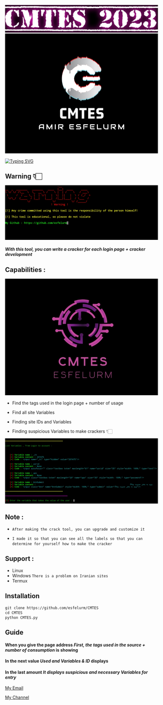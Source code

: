 <img src="screen/Polish_۲۰۲۳۰۹۰۲_۰۰۵۸۰۴۰۱۹.jpg">
<img src="screen/Screenshot_20230901-220256_Chrome.jpg">

[![Typing SVG](https://readme-typing-svg.herokuapp.com?font=Fira+Code&weight=600&size=31&duration=4500&pause=1000&color=blue&multiline=true&width=453&height=100&lines=Cracker+Maker+Tool+;ESFELURM)](https://git.io/typing-svg) 

## Warning 👇🏻

<img src="screen/20230902_003943.jpg">

##### With this tool, you can write a cracker for each login page + cracker development 


## Capabilities :

<img src="screen/Screenshot_20230901-221935_Chrome.jpg">

- Find the tags used in the login page + number of usage

- Find all site Variables

- Finding site IDs and Variables

- Finding suspicious Variables to make crackers 👇🏻

<img src="screen/20230902_003929.jpg">

## Note :

* `After making the crack tool, you can upgrade and customize it`

* `I made it so that you can see all the labels so that you can determine for yourself how to make the cracker`

## Support :

- Linux
- Windows `There is a problem on Iranian sites`
- Termux

## Installation 

```
git clone https://github.com/esfelurm/CMTES
cd CMTES
python CMTES.py
```

## Guide

<h4>When you give the page address <em>First, the tags used in the source + number of consumption </em>is showing</h4>

<h4>In the next value <em>Used and Variables & ID</em> displays </h4>

<h4>In the last amount <em>It displays suspicious and necessary Variables for entry </em></h4>

<a href="esfelurm@yahoo.com">My Email</a>

<a href="https://t.me/Team_Exploit">My Channel</a>
